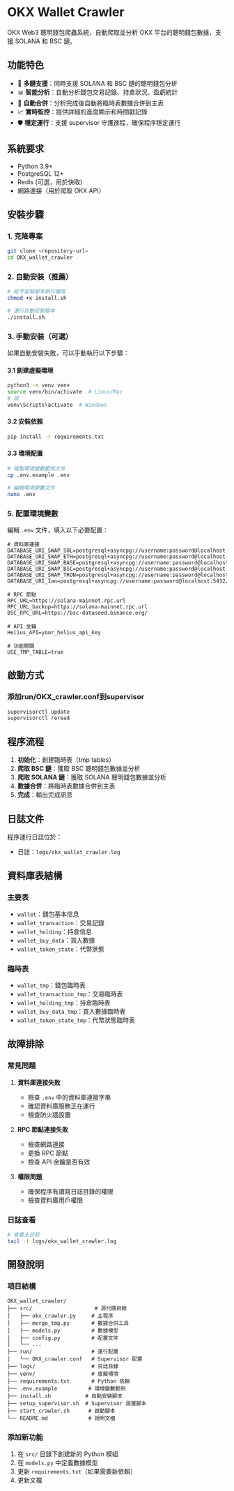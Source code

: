 # OKX Wallet Crawler

OKX Web3 聰明錢包爬蟲系統，自動爬取並分析 OKX 平台的聰明錢包數據，支援 SOLANA 和 BSC 鏈。

## 功能特色

- 🚀 **多鏈支援**：同時支援 SOLANA 和 BSC 鏈的聰明錢包分析
- 📊 **智能分析**：自動分析錢包交易記錄、持倉狀況、盈虧統計
- 🔄 **自動合併**：分析完成後自動將臨時表數據合併到主表
- 📈 **實時監控**：提供詳細的進度顯示和時間戳記錄
- 🛡️ **穩定運行**：支援 supervisor 守護進程，確保程序穩定運行

## 系統要求

- Python 3.9+
- PostgreSQL 12+
- Redis (可選，用於快取)
- 網路連接（用於爬取 OKX API）

## 安裝步驟

### 1. 克隆專案

```bash
git clone <repository-url>
cd OKX_wallet_crawler
```

### 2. 自動安裝（推薦）

```bash
# 給予安裝腳本執行權限
chmod +x install.sh

# 運行自動安裝腳本
./install.sh
```

### 3. 手動安裝（可選）

如果自動安裝失敗，可以手動執行以下步驟：

#### 3.1 創建虛擬環境

```bash
python3 -m venv venv
source venv/bin/activate  # Linux/Mac
# 或
venv\Scripts\activate  # Windows
```

#### 3.2 安裝依賴

```bash
pip install -r requirements.txt
```

#### 3.3 環境配置

```bash
# 複製環境變數範例文件
cp .env.example .env

# 編輯環境變數文件
nano .env
```

### 5. 配置環境變數

編輯 `.env` 文件，填入以下必要配置：

```env
# 資料庫連接
DATABASE_URI_SWAP_SOL=postgresql+asyncpg://username:password@localhost:5432/database_name
DATABASE_URI_SWAP_ETH=postgresql+asyncpg://username:password@localhost:5432/database_name
DATABASE_URI_SWAP_BASE=postgresql+asyncpg://username:password@localhost:5432/database_name
DATABASE_URI_SWAP_BSC=postgresql+asyncpg://username:password@localhost:5432/database_name
DATABASE_URI_SWAP_TRON=postgresql+asyncpg://username:password@localhost:5432/database_name
DATABASE_URI_Ian=postgresql+asyncpg://username:password@localhost:5432/database_name

# RPC 節點
RPC_URL=https://solana-mainnet.rpc.url
RPC_URL_backup=https://solana-mainnet.rpc.url
BSC_RPC_URL=https://bsc-dataseed.binance.org/

# API 金鑰
Helius_API=your_helius_api_key

# 功能開關
USE_TMP_TABLE=true
```

## 啟動方式

### 添加run/OKX_crawler.conf到supervisor

```bash
supervisorctl update
supervisorctl reread
```

## 程序流程

1. **初始化**：創建臨時表（tmp tables）
2. **爬取 BSC 鏈**：獲取 BSC 聰明錢包數據並分析
3. **爬取 SOLANA 鏈**：獲取 SOLANA 聰明錢包數據並分析
4. **數據合併**：將臨時表數據合併到主表
5. **完成**：輸出完成訊息

## 日誌文件

程序運行日誌位於：
- 日誌：`logs/okx_wallet_crawler.log`

## 資料庫表結構

### 主要表
- `wallet`：錢包基本信息
- `wallet_transaction`：交易記錄
- `wallet_holding`：持倉信息
- `wallet_buy_data`：買入數據
- `wallet_token_state`：代幣狀態

### 臨時表
- `wallet_tmp`：錢包臨時表
- `wallet_transaction_tmp`：交易臨時表
- `wallet_holding_tmp`：持倉臨時表
- `wallet_buy_data_tmp`：買入數據臨時表
- `wallet_token_state_tmp`：代幣狀態臨時表

## 故障排除

### 常見問題

1. **資料庫連接失敗**
   - 檢查 `.env` 中的資料庫連接字串
   - 確認資料庫服務正在運行
   - 檢查防火牆設置

2. **RPC 節點連接失敗**
   - 檢查網路連接
   - 更換 RPC 節點
   - 檢查 API 金鑰是否有效

3. **權限問題**
   - 確保程序有讀寫日誌目錄的權限
   - 檢查資料庫用戶權限

### 日誌查看

```bash
# 查看主日誌
tail -f logs/okx_wallet_crawler.log

```

## 開發說明

### 項目結構

```
OKX_wallet_crawler/
├── src/                    # 源代碼目錄
│   ├── okx_crawler.py     # 主程序
│   ├── merge_tmp.py       # 數據合併工具
│   ├── models.py          # 數據模型
│   ├── config.py          # 配置文件
│   └── ...
├── run/                   # 運行配置
│   └── OKX_crawler.conf   # Supervisor 配置
├── logs/                  # 日誌目錄
├── venv/                  # 虛擬環境
├── requirements.txt       # Python 依賴
├── .env.example          # 環境變數範例
├── install.sh           # 自動安裝腳本
├── setup_supervisor.sh  # Supervisor 設置腳本
├── start_crawler.sh      # 啟動腳本
└── README.md             # 說明文檔
```

### 添加新功能

1. 在 `src/` 目錄下創建新的 Python 模組
2. 在 `models.py` 中定義數據模型
3. 更新 `requirements.txt`（如果需要新依賴）
4. 更新文檔